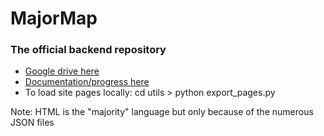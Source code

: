 # MajorMap

### The official backend repository 

- [Google drive here](https://drive.google.com/drive/folders/1PPN29mPH5ZXRR81qXDf-ku3vhWocfMDh?usp=sharing)
- [Documentation/progress here](https://docs.google.com/document/d/19ia2D_IkyjX41oNQWLM_kT1dwvcg27So092Flo9DK8g/edit?usp=sharing)
- To load site pages locally: cd utils > python export_pages.py

Note: HTML is the "majority" language but only because of the numerous JSON files


